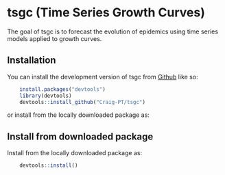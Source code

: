 
# tsgc (Time Series Growth Curves)

<!-- badges: start -->
<!-- badges: end -->

The goal of tsgc is to forecast the evolution of epidemics using time series models 
applied to growth curves.


## Installation

You can install the development version of tsgc from [Github](https://github.com/) 
like so:

``` r
    install.packages("devtools")
    library(devtools)
    devtools::install_github("Craig-PT/tsgc")
```

or install from the locally downloaded package as:

## Install from downloaded package
Install from the locally downloaded package as:
```r
    devtools::install()
```
